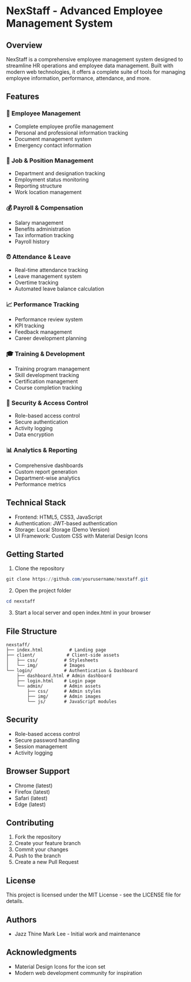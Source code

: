 # NexStaff - Advanced Employee Management System

## Overview
NexStaff is a comprehensive employee management system designed to streamline HR operations and employee data management. Built with modern web technologies, it offers a complete suite of tools for managing employee information, performance, attendance, and more.

## Features

### 👤 Employee Management
- Complete employee profile management
- Personal and professional information tracking
- Document management system
- Emergency contact information

### 💼 Job & Position Management
- Department and designation tracking
- Employment status monitoring
- Reporting structure
- Work location management

### 💰 Payroll & Compensation
- Salary management
- Benefits administration
- Tax information tracking
- Payroll history

### ⏰ Attendance & Leave
- Real-time attendance tracking
- Leave management system
- Overtime tracking
- Automated leave balance calculation

### 📈 Performance Tracking
- Performance review system
- KPI tracking
- Feedback management
- Career development planning

### 🎓 Training & Development
- Training program management
- Skill development tracking
- Certification management
- Course completion tracking

### 🔐 Security & Access Control
- Role-based access control
- Secure authentication
- Activity logging
- Data encryption

### 📊 Analytics & Reporting
- Comprehensive dashboards
- Custom report generation
- Department-wise analytics
- Performance metrics

## Technical Stack
- Frontend: HTML5, CSS3, JavaScript
- Authentication: JWT-based authentication
- Storage: Local Storage (Demo Version)
- UI Framework: Custom CSS with Material Design Icons

## Getting Started

1. Clone the repository
```powershell
git clone https://github.com/yourusername/nexstaff.git
```

2. Open the project folder
```powershell
cd nexstaff
```

3. Start a local server and open index.html in your browser

## File Structure
```
nexstaff/
├── index.html          # Landing page
├── client/            # Client-side assets
│   ├── css/          # Stylesheets
│   └── img/          # Images
└── login/            # Authentication & Dashboard
    ├── dashboard.html # Admin dashboard
    ├── login.html    # Login page
    └── admin/        # Admin assets
        ├── css/      # Admin styles
        ├── img/      # Admin images
        └── js/       # JavaScript modules
```

## Security
- Role-based access control
- Secure password handling
- Session management
- Activity logging

## Browser Support
- Chrome (latest)
- Firefox (latest)
- Safari (latest)
- Edge (latest)

## Contributing
1. Fork the repository
2. Create your feature branch
3. Commit your changes
4. Push to the branch
5. Create a new Pull Request

## License
This project is licensed under the MIT License - see the LICENSE file for details.

## Authors
- Jazz Thine Mark Lee - Initial work and maintenance

## Acknowledgments
- Material Design Icons for the icon set
- Modern web development community for inspiration
